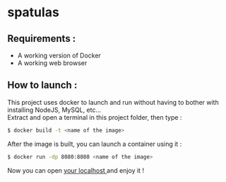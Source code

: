 # spatulas

## Requirements :

- A working version of Docker
- A working web browser

## How to launch :

This project uses docker to launch and run without having to bother with installing NodeJS, MySQL, etc... <br>
Extract and open a terminal in this project folder, then type :

```bash
$ docker build -t <name of the image>
```

After the image is built, you can launch a container using it :

```bash
$ docker run -dp 8080:8080 <name of the image>
```

Now you can open <a href="http://localhost:8080/"> your localhost </a> and enjoy it !